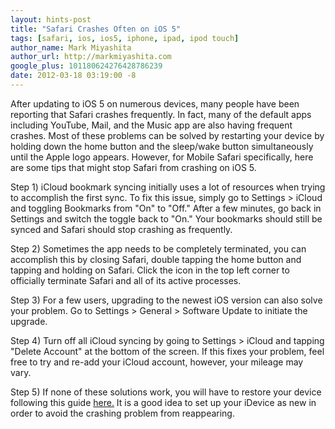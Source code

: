 ```yaml
---
layout: hints-post
title: "Safari Crashes Often on iOS 5"
tags: [safari, ios, ios5, iphone, ipad, ipod touch]
author_name: Mark Miyashita
author_url: http://markmiyashita.com
google_plus: 101180624276428786239
date: 2012-03-18 03:19:00 -8
---
```


After updating to iOS 5 on numerous devices, many people have been reporting that Safari crashes frequently. In fact, many of the default apps including YouTube, Mail, and the Music app are also having frequent crashes. Most of these problems can be solved by restarting your device by holding down the home button and the sleep/wake button simultaneously until the Apple logo appears. However, for Mobile Safari specifically, here are some tips that might stop Safari from crashing on iOS 5.

Step 1) iCloud bookmark syncing initially uses a lot of resources when trying to accomplish the first sync. To fix this issue, simply go to Settings > iCloud and toggling Bookmarks from "On" to "Off." After a few minutes, go back in Settings and switch the toggle back to "On." Your bookmarks should still be synced and Safari should stop crashing as frequently.

Step 2) Sometimes the app needs to be completely terminated, you can accomplish this by closing Safari, double tapping the home button and tapping and holding on Safari. Click the icon in the top left corner to officially terminate Safari and all of its active processes. 

Step 3) For a few users, upgrading to the newest iOS version can also solve your problem. Go to Settings > General > Software Update to initiate the upgrade.

Step 4) Turn off all iCloud syncing by going to Settings > iCloud and tapping "Delete Account" at the bottom of the screen. If this fixes your problem, feel free to try and re-add your iCloud account, however, your mileage may vary.

Step 5) If none of these solutions work, you will have to restore your device following this guide <a href="/how-to-restore-your-iphone-ipod-touch-or-ipad/">here.</a> It is a good idea to set up your iDevice as new in order to avoid the crashing problem from reappearing. 